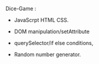 Dice-Game :


- JavaScrpt HTML CSS.
  
 - DOM manipulation/setAttribute

 - querySelector/if else conditions,

 - Random number generator.



